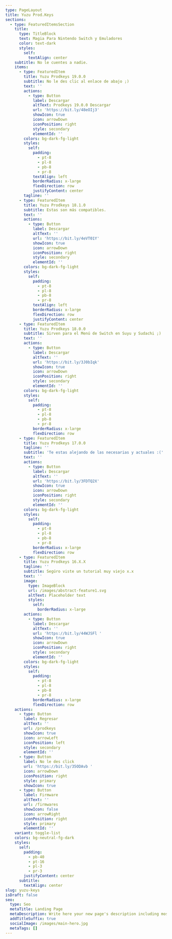 ```yaml
---
type: PageLayout
title: Yuzu Prod.Keys
sections:
  - type: FeaturedItemsSection
    title:
      type: TitleBlock
      text: Magia Para Nintendo Switch y Emuladores
      color: text-dark
      styles:
        self:
          textAlign: center
    subtitle: No le cuentes a nadie.
    items:
      - type: FeaturedItem
        title: Yuzu Prodkeys 19.0.0
        subtitle: No le des clic al enlace de abajo ;)
        text: ''
        actions:
          - type: Button
            label: Descargar
            altText: Prodkeys 19.0.0 Descargar
            url: 'https://bit.ly/48eOIj3'
            showIcon: true
            icon: arrowDown
            iconPosition: right
            style: secondary
            elementId: ''
        colors: bg-dark-fg-light
        styles:
          self:
            padding:
              - pt-8
              - pl-8
              - pb-8
              - pr-8
            textAlign: left
            borderRadius: x-large
            flexDirection: row
            justifyContent: center
        tagline: ''
      - type: FeaturedItem
        title: Yuzu Prodkeys 18.1.0
        subtitle: Estas son más compatibles.
        text: ''
        actions:
          - type: Button
            label: Descargar
            altText: ''
            url: 'https://bit.ly/4eVT01Y'
            showIcon: true
            icon: arrowDown
            iconPosition: right
            style: secondary
            elementId: ''
        colors: bg-dark-fg-light
        styles:
          self:
            padding:
              - pt-8
              - pl-8
              - pb-8
              - pr-8
            textAlign: left
            borderRadius: x-large
            flexDirection: row
            justifyContent: center
      - type: FeaturedItem
        title: Yuzu Prodkeys 18.0.0
        subtitle: Sirven para el Menú de Switch en Suyu y Sudachi ;)
        text: ''
        actions:
          - type: Button
            label: Descargar
            altText: ''
            url: 'https://bit.ly/3J0bIqk'
            showIcon: true
            icon: arrowDown
            iconPosition: right
            style: secondary
            elementId: ''
        colors: bg-dark-fg-light
        styles:
          self:
            padding:
              - pt-8
              - pl-8
              - pb-8
              - pr-8
            borderRadius: x-large
            flexDirection: row
      - type: FeaturedItem
        title: Yuzu Prodkeys 17.0.0
        tagline: ''
        subtitle: 'Te estas alejando de las necesarias y actuales :('
        text: ''
        actions:
          - type: Button
            label: Descargar
            altText: ''
            url: 'https://bit.ly/3FDTQ2X'
            showIcon: true
            icon: arrowDown
            iconPosition: right
            style: secondary
            elementId: ''
        colors: bg-dark-fg-light
        styles:
          self:
            padding:
              - pt-8
              - pl-8
              - pb-8
              - pr-8
            borderRadius: x-large
            flexDirection: row
      - type: FeaturedItem
        title: Yuzu Prodkeys 16.X.X
        tagline: ''
        subtitle: Segúro viste un tutorial muy viejo x.x
        text: ''
        image:
          type: ImageBlock
          url: /images/abstract-feature1.svg
          altText: Placeholder text
          styles:
            self:
              borderRadius: x-large
        actions:
          - type: Button
            label: Descargar
            altText: ''
            url: 'https://bit.ly/44WJSFl '
            showIcon: true
            icon: arrowDown
            iconPosition: right
            style: secondary
            elementId: ''
        colors: bg-dark-fg-light
        styles:
          self:
            padding:
              - pt-8
              - pl-8
              - pb-8
              - pr-8
            borderRadius: x-large
            flexDirection: row
    actions:
      - type: Button
        label: Regresar
        altText: ''
        url: /prodkeys
        showIcon: true
        icon: arrowLeft
        iconPosition: left
        style: secondary
        elementId: ''
      - type: Button
        label: No le des click
        url: 'https://bit.ly/35ODAvb '
        icon: arrowDown
        iconPosition: right
        style: primary
        showIcon: true
      - type: Button
        label: Firmware
        altText: ''
        url: /firmwares
        showIcon: false
        icon: arrowRight
        iconPosition: right
        style: primary
        elementId: ''
    variant: toggle-list
    colors: bg-neutral-fg-dark
    styles:
      self:
        padding:
          - pb-40
          - pt-16
          - pl-3
          - pr-3
        justifyContent: center
      subtitle:
        textAlign: center
slug: yuzu-keys
isDraft: false
seo:
  type: Seo
  metaTitle: Landing Page
  metaDescription: Write here your new page's description including most relevant keywords.
  addTitleSuffix: true
  socialImage: /images/main-hero.jpg
  metaTags: []
---
```

